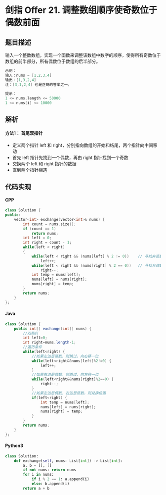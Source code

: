 # 剑指 Offer 21. 调整数组顺序使奇数位于偶数前面

## 题目描述
输入一个整数数组，实现一个函数来调整该数组中数字的顺序，使得所有奇数位于数组的前半部分，所有偶数位于数组的后半部分。

```c
示例：
输入：nums = [1,2,3,4]
输出：[1,3,2,4] 
注：[3,1,2,4] 也是正确的答案之一。
 
提示：
1 <= nums.length <= 50000
1 <= nums[i] <= 10000
```

## 解析
#### 方法1： 首尾双指针
- 定义两个指针 left 和 right，分别指向数组的开始和结尾，两个指针向中间移动
- 首先 left 指针先找到一个偶数，再由 right 指针找到一个奇数
- 交换两个 left 和 right 指针的数据
- 直到两个指针相遇

## 代码实现
#### CPP
```C++
class Solution {
public:
    vector<int> exchange(vector<int>& nums) {
        int count = nums.size();
        if (count == 1)
            return nums;
        int left = 0;
        int right = count - 1;
        while(left < right)
        {
            while(left < right && (nums[left] % 2 != 0))    // 寻找非奇数
                left++;
            while(left < right && (nums[right] % 2 == 0))   // 寻找非偶数
                right--;
            int temp = nums[left];
            nums[left] = nums[right];
            nums[right] = temp;
        }
        return nums;
    }
};
```
#### Java
```Java
class Solution {
    public int[] exchange(int[] nums) {
        //双指针
		int left=0;
		int right=nums.length-1;
		//遍历条件
		while(left<right) {
			//如果左边是奇数，则跳过，向右移一位
			while(left<right&&nums[left]%2!=0) {
				left++;
			}
			//如果右边是偶数，则跳过，向左移一位
			while(left<right&&nums[right]%2==0) {
				right--;
			}
			//如果左边是偶数，右边是奇数，则兑换位置
			if(left<right) {
				int temp = nums[left];
				nums[left] = nums[right];
				nums[right] = temp;
			}
		}
		return nums;
    }
};
```
#### Python3
```python
class Solution:
    def exchange(self, nums: List[int]) -> List[int]:
        a, b = [], []
        if not nums: return nums
        for i in nums:
            if i % 2 == 1: a.append(i)
            else: b.append(i)
        return a + b
```
